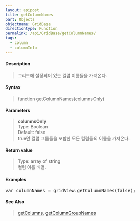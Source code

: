 ```yaml
---
layout: apipost
title: getColumnNames
part: Objects
objectname: GridBase
directiontype: Function
permalink: /api/GridBase/getColumnNames/
tags:
  - column
  - columnInfo
---
```



#### Description

> 그리드에 설정되어 있는 컬럼 이름들을 가져온다.  

#### Syntax

> function getColumnNames(columnsOnly)  

#### Parameters

> **columnsOnly**  
> Type: Boolean  
> Default: false  
> true면 컬럼 그룹들을 포함한 모든 컬럼들의 이름을 가져온다.   

#### Return value

> Type: array of string  
> 컬럼 이름 배열.  

#### Examples 

<pre class="prettyprint">
var columnNames = gridView.getColumnNames(false);
</pre>

#### See Also
> [getColumns](/api/GridBase/getColumns), [getColumnGroupNames](/api/GridBase/getColumnGroupNames)
